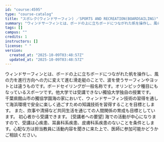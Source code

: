 ```yaml
---
id: "course:4595"
type: "course-catalog"
title: "スポレク(ウィンドサーフィン) ／SPORTS AND RECREATION(BOARDSAILING)"
summary: "ウィンドサーフィンとは、ボードの上に立ちボードにつながれた帆を操作し、風の力を進行方向への力に変えて進む滑走艇のことで、波を使うサーフィンやヨットとは違うものです。ボードセイリングが一般名称です。オリンピック種目にもなっているスポーツです。…"
tags: []
campus: ""
credits: 1
instructors: []
license: " "
version:
  created_at: "2025-10-09T03:48:57Z"
  updated_at: "2025-10-09T03:48:57Z"
---
```


ウィンドサーフィンとは、ボードの上に立ちボードにつながれた帆を操作し、風の力を進行方向への力に変えて進む滑走艇のことで、波を使うサーフィンやヨットとは違うものです。ボードセイリングが一般名称です。オリンピック種目にもなっているスポーツです。他大学では受講できない獨協大学独自の授業です。 千葉県館山市の獨協学園海の家において、ウィンドサーフィン技術の習得を通して海浜環境で安全に楽しく過ごすための知識技術を習得することを目標とします。 また、炊事や清掃など共同生活を通じての人間関係の育成も目標としています。 初心者から受講できます。 [受講者への要望] 海での活動が中心になりますので、受講は心疾患、耳鼻科系疾患、皮膚科系疾患のないことを条件とします。心配な方は担当教員に活動内容を聞きに来た上で、医師に参加可能かどうかご相談ください。

